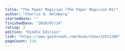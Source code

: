 ```yaml
---
title: "The Paper Magician (The Paper Magician #1)"
author: "Charlie N. Holmberg"
startedDate: ""
finishedDate: "2020/07/24"
rating: 3
edition: "Kindle Edition"
link: "https://www.goodreads.com/book/show/22521286"
pageCount: 234
---
```



